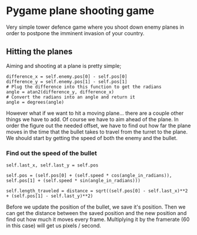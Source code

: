 # Pygame plane shooting game
Very simple tower defence game where you shoot down enemy planes in order to postpone the imminent invasion of your country.
## Hitting the planes
Aiming and shooting at a plane is pretty simple;
```
difference_x = self.enemy.pos[0] - self.pos[0] 
difference_y = self.enemy.pos[1] - self.pos[1]
# Plug the difference into this function to get the radians
angle = atan2(difference_y, difference_x)
# Convert the radians into an angle and return it
angle = degrees(angle)
```
However what if we want to hit a moving plane... there are a couple other things we have to add.
Of course we have to aim ahead of the plane. 
In order the figure out the needed offset, we have to find out how far the plane moves in the time that the bullet takes to travel from the turret to the plane.
We should start by getting the speed of both the enemy and the bullet.
### Find out the speed of the bullet
```
self.last_x, self.last_y = self.pos
		
self.pos = (self.pos[0] + (self.speed * cos(angle_in_radians)), self.pos[1] + (self.speed * sin(angle_in_radians)))

self.length_traveled = distance = sqrt((self.pos[0] - self.last_x)**2 + (self.pos[1] - self.last_y)**2)
```
Before we update the position of the bullet, we save it's position. Then we can get the distance between the saved position and the new position and find out how much it moves every frame. Multiplying it by the framerate (60 in this case) will get us pixels / second.
